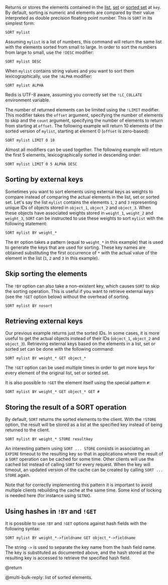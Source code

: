 Returns or stores the elements contained in the
[list](/topics/data-types#lists), [set](/topics/data-types#set) or [sorted
set](/topics/data-types#sorted-sets) at `key`.  By default, sorting is numeric
and elements are compared by their value interpreted as double precision
floating point number.  This is `SORT` in its simplest form:

    SORT mylist

Assuming `mylist` is a list of numbers, this command will return the same list
with the elements sorted from small to large. In order to sort the numbers from
large to small, use the `!DESC` modifier:

    SORT mylist DESC

When `mylist` contains string values and you want to sort them lexicographically,
use the `!ALPHA` modifier:

    SORT mylist ALPHA

Redis is UTF-8 aware, assuming you correctly set the `!LC_COLLATE` environment
variable.

The number of returned elements can be limited using the `!LIMIT` modifier.
This modifier takes the `offset` argument, specifying the number of elements to
skip and the `count` argument, specifying the number of elements to return from
starting at `offset`.  The following example will return 10 elements of the
sorted version of `mylist`, starting at element 0 (`offset` is zero-based):

    SORT mylist LIMIT 0 10

Almost all modifiers can be used together. The following example will return
the first 5 elements, lexicographically sorted in descending order:

    SORT mylist LIMIT 0 5 ALPHA DESC

## Sorting by external keys

Sometimes you want to sort elements using external keys as weights to compare
instead of comparing the actual elements in the list, set or sorted set.  Let's
say the list `mylist` contains the elements `1`, `2` and `3` representing
unique IDs of objects stored in `object_1`, `object_2` and `object_3`.  When
these objects have associated weights stored in `weight_1`, `weight_2` and
`weight_3`, `SORT` can be instructed to use these weights to sort `mylist` with
the following statement:

    SORT mylist BY weight_*

The `BY` option takes a pattern (equal to `weight_*` in this example) that is
used to generate the keys that are used for sorting.  These key names are
obtained substituting the first occurrence of `*` with the actual value of the
element in the list (`1`, `2` and `3` in this example).

## Skip sorting the elements

The `!BY` option can also take a non-existent key, which causes `SORT` to skip
the sorting operation. This is useful if you want to retrieve external keys
(see the `!GET` option below) without the overhead of sorting.

    SORT mylist BY nosort

## Retrieving external keys

Our previous example returns just the sorted IDs. In some cases, it is more
useful to get the actual objects instead of their IDs (`object_1`, `object_2`
and `object_3`).  Retrieving external keys based on the elements in a list, set
or sorted set can be done with the following command:

    SORT mylist BY weight_* GET object_*

The `!GET` option can be used multiple times in order to get more keys for
every element of the original list, set or sorted set.

It is also possible to `!GET` the element itself using the special pattern `#`:

    SORT mylist BY weight_* GET object_* GET #

## Storing the result of a SORT operation

By default, `SORT` returns the sorted elements to the client. With the `!STORE`
option, the result will be stored as a list at the specified key instead of
being returned to the client.

    SORT mylist BY weight_* STORE resultkey

An interesting pattern using `SORT ... STORE` consists in associating an
`EXPIRE` timeout to the resulting key so that in applications where the result
of a `SORT` operation can be cached for some time. Other clients will use the
cached list instead of calling `SORT` for every request. When the key will
timeout, an updated version of the cache can be created by calling `SORT ... STORE` again.

Note that for correctly implementing this pattern it is important to avoid multiple
clients rebuilding the cache at the same time. Some kind of locking is needed here
(for instance using `SETNX`).

## Using hashes in `!BY` and `!GET`

It is possible to use `!BY` and `!GET` options against hash fields with the
following syntax:

    SORT mylist BY weight_*->fieldname GET object_*->fieldname

The string `->` is used to separate the key name from the hash field name.
The key is substituted as documented above, and the hash stored at the
resulting key is accessed to retrieve the specified hash field.

@return

@multi-bulk-reply: list of sorted elements.

